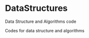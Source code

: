 DataStructures
==============

Data Structure and Algorithms code


Codes for data structure and algorithms

